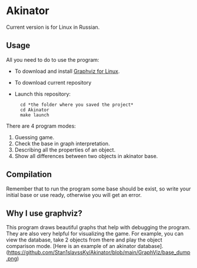 # Akinator

Current version is for Linux in Russian.

## Usage

All you need to do to use the program:
* To download and install [Graphviz for Linux](https://graphviz.org/download/).
* To download current repository
* Launch this repository:
        
        cd *the folder where you saved the project*
        cd Akinator 
        make launch

There are 4 program modes:
1. Guessing game. 
2. Check the base in graph interpretation.
3. Describing all the properties of an object.
4. Show all differences between two objects in akinator base.

## Compilation

Remember that to run the program some base should be exist, so write your initial base or use ready, otherwise you will get an error.

## Why I use graphviz?

This program draws beautiful graphs that help with debugging the program. They are also very helpful for visualizing the game. For example, you can view the database, take 2 objects from there and play the object comparison mode. [Here is an example of an akinator database].(https://github.com/Stan1slavssKy/Akinator/blob/main/GraphViz/base_dump.png)
